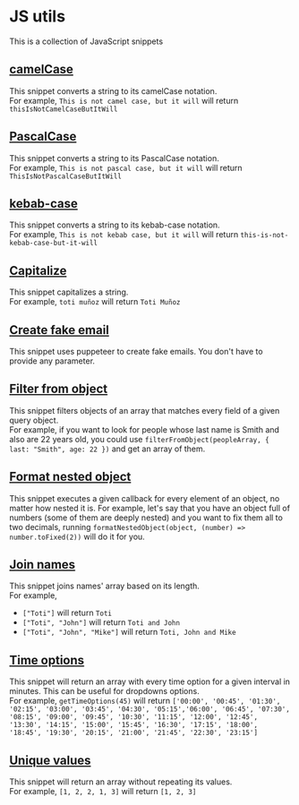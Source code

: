 # JS utils

This is a collection of JavaScript snippets

## [camelCase](camelCase.js)

This snippet converts a string to its camelCase notation.\
For example, `This is not camel case, but it will` will return `thisIsNotCamelCaseButItWill`

## [PascalCase](PascalCase.js)

This snippet converts a string to its PascalCase notation.\
For example, `This is not pascal case, but it will` will return `ThisIsNotPascalCaseButItWill`

## [kebab-case](kebab-case.js)

This snippet converts a string to its kebab-case notation.\
For example, `This is not kebab case, but it will` will return `this-is-not-kebab-case-but-it-will`

## [Capitalize](capitalize.js)

This snippet capitalizes a string.\
For example, `toti muñoz` will return `Toti Muñoz`

## [Create fake email](createFakeEmail.js)

This snippet uses puppeteer to create fake emails. You don't have to provide any parameter.

## [Filter from object](filterFromObject.js)

This snippet filters objects of an array that matches every field of a given query object.\
For example, if you want to look for people whose last name is Smith and also are 22 years old, you could use
`filterFromObject(peopleArray, { last: "Smith", age: 22 })` and get an array of them.

## [Format nested object](formatNestedObject.js)

This snippet executes a given callback for every element of an object, no matter how nested it is.
For example, let's say that you have an object full of numbers (some of them are deeply nested) and you want to fix them all to two decimals, running `formatNestedObject(object, (number) => number.toFixed(2))` will do it for you.

## [Join names](joinNames.js)

This snippet joins names' array based on its length.\
For example,

-   `["Toti"]` will return `Toti`
-   `["Toti", "John"]` will return `Toti and John`
-   `["Toti", "John", "Mike"]` will return `Toti, John and Mike`

## [Time options](timeOptions.js)

This snippet will return an array with every time option for a given interval in minutes. This can be useful for dropdowns options.\
For example, `getTimeOptions(45)` will return `['00:00', '00:45', '01:30', '02:15', '03:00', '03:45', '04:30', '05:15','06:00', '06:45', '07:30', '08:15', '09:00', '09:45', '10:30', '11:15', '12:00', '12:45', '13:30', '14:15', '15:00', '15:45', '16:30', '17:15', '18:00', '18:45', '19:30', '20:15', '21:00', '21:45', '22:30', '23:15']`

## [Unique values](uniqueValues.js)

This snippet will return an array without repeating its values.\
For example, `[1, 2, 2, 1, 3]` will return `[1, 2, 3]`
